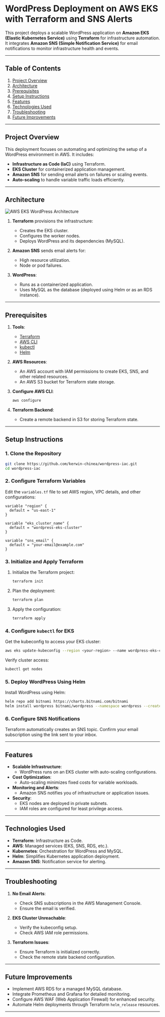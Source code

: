 # WordPress Deployment on AWS EKS with Terraform and SNS Alerts

This project deploys a scalable WordPress application on **Amazon EKS (Elastic Kubernetes Service)** using **Terraform** for infrastructure automation. It integrates **Amazon SNS (Simple Notification Service)** for email notifications to monitor infrastructure health and events.

---

## Table of Contents

1. [Project Overview](#project-overview)
2. [Architecture](#architecture)
3. [Prerequisites](#prerequisites)
4. [Setup Instructions](#setup-instructions)
5. [Features](#features)
6. [Technologies Used](#technologies-used)
7. [Troubleshooting](#troubleshooting)
8. [Future Improvements](#future-improvements)

---

## Project Overview

This deployment focuses on automating and optimizing the setup of a WordPress environment in AWS. It includes:

- **Infrastructure as Code (IaC)** using Terraform.
- **EKS Cluster** for containerized application management.
- **Amazon SNS** for sending email alerts on failures or scaling events.
- **Auto-scaling** to handle variable traffic loads efficiently.

---

## Architecture

![AWS EKS WordPress Architecture](link-to-architecture-diagram.png)

1. **Terraform** provisions the infrastructure:
   - Creates the EKS cluster.
   - Configures the worker nodes.
   - Deploys WordPress and its dependencies (MySQL).

2. **Amazon SNS** sends email alerts for:
   - High resource utilization.
   - Node or pod failures.

3. **WordPress**:
   - Runs as a containerized application.
   - Uses MySQL as the database (deployed using Helm or as an RDS instance).

---

## Prerequisites

1. **Tools**:
   - [Terraform](https://developer.hashicorp.com/terraform/downloads)
   - [AWS CLI](https://aws.amazon.com/cli/)
   - [kubectl](https://kubernetes.io/docs/tasks/tools/)
   - [Helm](https://helm.sh/docs/intro/install/)

2. **AWS Resources**:
   - An AWS account with IAM permissions to create EKS, SNS, and other related resources.
   - An AWS S3 bucket for Terraform state storage.

3. **Configure AWS CLI**:
   ```bash
   aws configure
   ```

4. **Terraform Backend**:
   - Create a remote backend in S3 for storing Terraform state.

---

## Setup Instructions

### 1. Clone the Repository

```bash
git clone https://github.com/kerwin-chinea/wordpress-iac.git
cd wordpress-iac
```

### 2. Configure Terraform Variables

Edit the `variables.tf` file to set AWS region, VPC details, and other configurations:

```hcl
variable "region" {
  default = "us-east-1"
}

variable "eks_cluster_name" {
  default = "wordpress-eks-cluster"
}

variable "sns_email" {
  default = "your-email@example.com"
}
```

### 3. Initialize and Apply Terraform

1. Initialize the Terraform project:
   ```bash
   terraform init
   ```

2. Plan the deployment:
   ```bash
   terraform plan
   ```

3. Apply the configuration:
   ```bash
   terraform apply
   ```

### 4. Configure `kubectl` for EKS

Get the kubeconfig to access your EKS cluster:

```bash
aws eks update-kubeconfig --region <your-region> --name wordpress-eks-cluster
```

Verify cluster access:
```bash
kubectl get nodes
```

### 5. Deploy WordPress Using Helm

Install WordPress using Helm:

```bash
helm repo add bitnami https://charts.bitnami.com/bitnami
helm install wordpress bitnami/wordpress --namespace wordpress --create-namespace
```

### 6. Configure SNS Notifications

Terraform automatically creates an SNS topic. Confirm your email subscription using the link sent to your inbox.

---

## Features

- **Scalable Infrastructure**:
  - WordPress runs on an EKS cluster with auto-scaling configurations.
- **Cost Optimization**:
  - Auto-scaling minimizes fixed costs for variable workloads.
- **Monitoring and Alerts**:
  - Amazon SNS notifies you of infrastructure or application issues.
- **Security**:
  - EKS nodes are deployed in private subnets.
  - IAM roles are configured for least privilege access.

---

## Technologies Used

- **Terraform**: Infrastructure as Code.
- **AWS**: Managed services (EKS, SNS, RDS, etc.).
- **Kubernetes**: Orchestration for WordPress and MySQL.
- **Helm**: Simplifies Kubernetes application deployment.
- **Amazon SNS**: Notification service for alerting.

---

## Troubleshooting

1. **No Email Alerts**:
   - Check SNS subscriptions in the AWS Management Console.
   - Ensure the email is verified.

2. **EKS Cluster Unreachable**:
   - Verify the kubeconfig setup.
   - Check AWS IAM role permissions.

3. **Terraform Issues**:
   - Ensure Terraform is initialized correctly.
   - Check the remote state backend configuration.

---

## Future Improvements

- Implement AWS RDS for a managed MySQL database.
- Integrate Prometheus and Grafana for detailed monitoring.
- Configure AWS WAF (Web Application Firewall) for enhanced security.
- Automate Helm deployments through Terraform `helm_release` resources.

---
